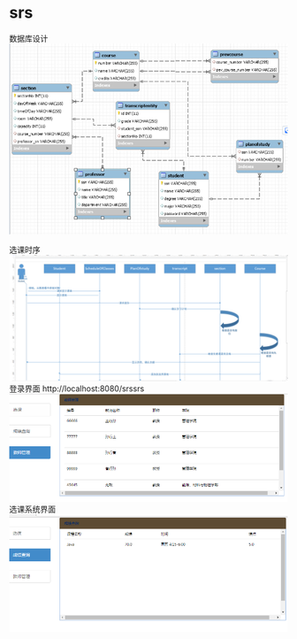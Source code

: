 # srs
数据库设计
![Alt text](https://github.com/Ellengc/srs/raw/master/picture/1.PNG)

选课时序
![](https://github.com/Ellengc/srs/raw/master/picture/2.PNG)
登录界面
http://localhost:8080/srssrs
![](https://github.com/Ellengc/srs/raw/master/picture/4.PNG)
选课系统界面
![](https://github.com/Ellengc/srs/raw/master/picture/3.PNG)
